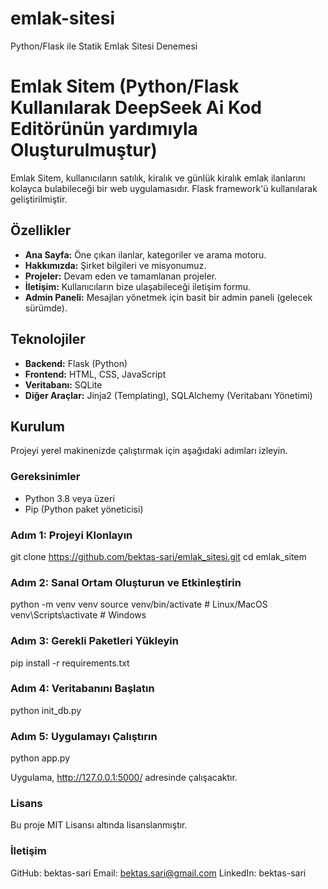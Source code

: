 # emlak-sitesi
Python/Flask ile Statik Emlak Sitesi Denemesi

# Emlak Sitem (Python/Flask Kullanılarak DeepSeek Ai Kod Editörünün yardımıyla Oluşturulmuştur)

Emlak Sitem, kullanıcıların satılık, kiralık ve günlük kiralık emlak ilanlarını kolayca bulabileceği bir web uygulamasıdır. Flask framework'ü kullanılarak geliştirilmiştir.

## Özellikler

- **Ana Sayfa:** Öne çıkan ilanlar, kategoriler ve arama motoru.
- **Hakkımızda:** Şirket bilgileri ve misyonumuz.
- **Projeler:** Devam eden ve tamamlanan projeler.
- **İletişim:** Kullanıcıların bize ulaşabileceği iletişim formu.
- **Admin Paneli:** Mesajları yönetmek için basit bir admin paneli (gelecek sürümde).

## Teknolojiler

- **Backend:** Flask (Python)
- **Frontend:** HTML, CSS, JavaScript
- **Veritabanı:** SQLite
- **Diğer Araçlar:** Jinja2 (Templating), SQLAlchemy (Veritabanı Yönetimi)

## Kurulum

Projeyi yerel makinenizde çalıştırmak için aşağıdaki adımları izleyin.

### Gereksinimler

- Python 3.8 veya üzeri
- Pip (Python paket yöneticisi)

### Adım 1: Projeyi Klonlayın

git clone https://github.com/bektas-sari/emlak_sitesi.git
cd emlak_sitem

### Adım 2: Sanal Ortam Oluşturun ve Etkinleştirin
python -m venv venv
source venv/bin/activate  # Linux/MacOS
venv\Scripts\activate     # Windows

### Adım 3: Gerekli Paketleri Yükleyin
pip install -r requirements.txt

### Adım 4: Veritabanını Başlatın
python init_db.py

### Adım 5: Uygulamayı Çalıştırın
python app.py

Uygulama, http://127.0.0.1:5000/ adresinde çalışacaktır.

### Lisans
Bu proje MIT Lisansı altında lisanslanmıştır.

### İletişim
GitHub: bektas-sari 
Email: bektas.sari@gmail.com 
LinkedIn: bektas-sari

